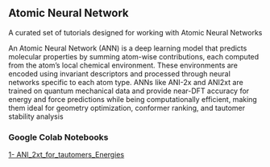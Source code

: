 ## **Atomic Neural Network**
A curated set of  tutorials designed for working with Atomic Neural Networks

An Atomic Neural Network (ANN) is a deep learning model that predicts molecular properties by summing atom-wise contributions, each computed from the atom’s local chemical environment. These environments are encoded using invariant descriptors and processed through neural networks specific to each atom type. ANNs like ANI-2x and ANI2xt are trained on quantum mechanical data and provide near-DFT accuracy for energy and force predictions while being computationally efficient, making them ideal for geometry optimization, conformer ranking, and tautomer stability analysis

### **Google Colab Notebooks**

[1- ANI_2xt_for_tautomers_Energies](https://colab.research.google.com/github/sofia-sunny/Atomic_Neural-Network/blob/main/ANI_2xt_for_tautomers_Energies.ipynb)
